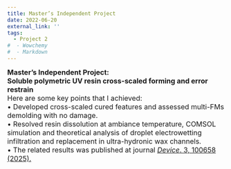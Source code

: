 ```yaml
---
title: Master’s Independent Project
date: 2022-06-20
external_link: ''
tags:
  - Project 2
#  - Wowchemy
#  - Markdown
---
```

<div style="font-size:16px;">
<b>Master’s Independent Project:<br> Soluble polymetric UV resin cross-scaled forming and error restrain</b><br>
Here are some key points that I achieved:<br>
•  Developed cross-scaled cured features and assessed multi-FMs demolding with no damage.<br>
•  Resolved resin dissolution at ambiance temperature, COMSOL simulation and theoretical analysis of droplet electrowetting infiltration and replacement in ultra-hydronic wax channels.<br>
•  The related results was published at journal <a href="https://doi.org/10.1016/j.device.2024.100658" target="_blank" rel="noopener"><i>Device</i>. 3, 100658 (2025).</a>
<style>#section-markdown .max-w-prose{max-width:85%}</style>
</div>

<!--more-->

